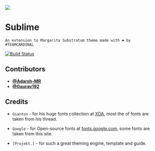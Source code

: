 <img src="https://github.com/Citrus-CAF/packages_apps_Sublime/raw/o8x/app/src/main/res/mipmap-xxxhdpi/ic_launcher.png">

# Sublime

``
An extension to Margarita Substratum theme made with ❤️ by #TEAMCARDINAL
``

[![Build Status](https://travis-ci.org/Citrus-CAF/packages_apps_Sublime.svg?branch=o8x)](https://travis-ci.org/Citrus-CAF/packages_apps_Sublime)

## Contributors
- **[@Adarsh-MR](https://github.com/Adarsh-MR)**
- **[@Gaurav192](https://github.com/Gaurav192)**

## Credits

- `Gianton` - for his huge fonts collection at [XDA](https://forum.xda-developers.com/android/themes/fonts-flashable-zips-t2964304), most the of fonts are taken from his thread.

- `Google` - for Open-source fonts at [fonts.google.com](https://fonts.google.com), some fonts are taken from this site.

- `[Projekt.]` - for such a great theming engine, template and guide.
